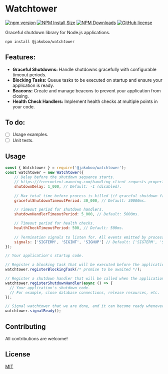 # Watchtower

[![npm version](https://badge.fury.io/js/@jakoboo%2Fwatchtower.svg)](https://badge.fury.io/js/@jakoboo%2Fwatchtower)
[![NPM Install Size](https://badgen.net/packagephobia/install/@jakoboo/watchtower)](https://packagephobia.com/result?p=@jakoboo/watchtower)
[![NPM Downloads](https://badgen.net/npm/dm/@jakoboo/watchtower)](https://npmcharts.com/compare/@jakoboo/watchtower?minimal=true)
[![GitHub license](https://img.shields.io/badge/license-MIT-blue.svg)](https://github.com/jakoboo/watchtower/blob/main/LICENSE)

Graceful shutdown library for Node.js applications.

```bash
npm install @jakoboo/watchtower
```

## Features:

- **Graceful Shutdowns:** Handle shutdowns gracefully with configurable timeout periods.
- **Blocking Tasks:** Queue tasks to be executed on startup and ensure your application is ready.
- **Beacons:** Create and manage beacons to prevent your application from closing.
- **Health Check Handlers:** Implement health checks at multiple points in your code.

## To do:
- [ ] Usage examples.
- [ ] Unit tests.

## Usage
```javascript
const { Watchtower } = require('@jakoboo/watchtower');
const watchtower = new Watchtower({
    // Delay before the shutdown sequence starts.
    // https://freecontent.manning.com/handling-client-requests-properly-with-kubernetes/
    shutdownDelay: 1_000, // Default: -1 (disabled).
    
    // Max total time before process is killed (if graceful shutdown fails).
    gracefulShutdownTimeoutPeriod: 30_000, // Default: 30000ms.

    // Timeout period for shutdown handlers.
    shutdownHandlerTimeoutPeriod: 5_000, // Default: 5000ms.

    // Timeout period for health checks.
    healthCheckTimeoutPeriod: 500, // Default: 500ms.
    
    // Termination signals to listen for. All events emitted by process.on() are supported.
    signals: ['SIGTERM', 'SIGINT', 'SIGHUP'] // Default: ['SIGTERM', 'SIGINT', 'SIGHUP'].
});

// Your application's startup code.

// Register a blocking task that will be executed before the application is ready.
watchtower.registerBlockingTask(/* promise to be awaited */);

// Register a shutdown handler that will be called when the application is shutting down.
watchtower.registerShutdownHandler(async () => {
  // Your application's shutdown code.
  // For example, close database connections, release resources, etc.
});

// Signal watchtower that we are done, and it can become ready whenever queue blocking tasks are resolved.
watchtower.signalReady();
```

## Contributing
All contributions are welcome!

## License

[MIT](LICENSE)